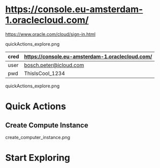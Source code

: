 #  https://console.eu-amsterdam-1.oraclecloud.com/



https://www.oracle.com/cloud/sign-in.html

quickActions_explore.png

|cred|https://console.eu-amsterdam-1.oraclecloud.com/|
|------|-------------------------------------------------|
|user|bosch.peter@icloud.com|
|pwd|ThisIsCool_1234|  


quickActions_explore.png


# Quick Actions

## Create Compute Instance

create_computer_instance.png


# Start Exploring

